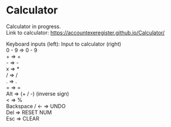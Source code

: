 # Calculator
Calculator in progress.  
Link to calculator: https://accountexeregister.github.io/Calculator/

Keyboard inputs (left): Input to calculator (right)  
0 - 9 => 0 - 9  
\+ => +  
\- => -  
x => *  
/ => /  
. => .  
= => =  
Alt => (+ / -) (inverse sign)  
< => %  
Backspace / <- => UNDO  
Del => RESET NUM  
Esc => CLEAR


